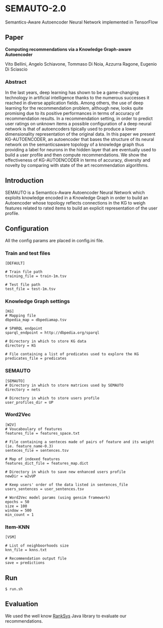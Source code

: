 # SEMAUTO-2.0
Semantics-Aware Autoencoder Neural Network implemented in TensorFlow

## Paper
**Computing recommendations via a Knowledge Graph-aware Autoencoder**

Vito Bellini, Angelo Schiavone, Tommaso Di Noia, Azzurra Ragone, Eugenio Di Sciascio

### Abstract
In the last years, deep learning has shown to be a game-changing technology in artificial intelligence thanks to the numerous successes it reached in diverse application fields. Among others, the use of deep learning for the recommendation problem, although new, looks quite promising due to its positive performances in terms of accuracy of recommendation results. In a
recommendation setting, in order to predict user ratings on unknown items a possible configuration of a deep neural network is that of autoencoders tipically used to produce a lower dimensionality representation of the original
data. In this paper we present KG-AUTOENCODER, an autoencoder that bases the structure of its neural network on the semanticsaware topology of a knowledge graph thus providing a label for neurons in the hidden layer that are
eventually used to build a user profile and then compute recommendations. We show the effectiveness of KG-AUTOENCODER in terms of accuracy, diversity and novelty by comparing with state of the art recommendation algorithms.

## Introduction

SEMAUTO is a Semantics-Aware Autoencoder Neural Network which exploits knowledge encoded in a Knowledge Graph in order to build an Autoencoder whose topology reflects connections in the KG to weigh features related to rated items to build an explicit representation of the user profile.

## Configuration

All the config params are placed in config.ini file.

### Train and test files
```
[DEFAULT]

# Train file path
training_file = train-1m.tsv

# Test file path
test_file = test-1m.tsv
```

### Knowledge Graph settings
```
[KG]
# Mapping file
dbpedia_map = dbpediamap.tsv

# SPARQL endpoint
sparql_endpoint = http://dbpedia.org/sparql

# Directory in which to store KG data
directory = KG

# File containing a list of predicates used to explore the KG
predicates_file = predicates
```

### SEMAUTO
```
[SEMAUTO]
# Directory in which to store matrices used by SEMAUTO
directory = nets

# Directory in which to store users profile
user_profiles_dir = UP
```

### Word2Vec
```
[W2V]
# Voucaboulary of features
features_file = features_space.txt

# File containing a senteces made of pairs of feature and its weight (ie. feature_name-0.3)
senteces_file = sentences.tsv

# Map of indexed features
features_dict_file = features_map.dict

# Directory in which to save new enhanced users profile
newDir = w2vUP

# Keep users' order of the data listed in sentences_file
users_sentences = user_sentences.tsv

# Word2Vec model params (using gensim framework)
epochs = 50
size = 100
window = 500
min_count = 1
```

### Item-KNN
```
[VSM]

# List of neighboorhoods size
knn_file = knns.txt

# Recommendation output file
save = predictions
```
## Run

```
$ run.sh
```

## Evaluation

We used the well know [RankSys](https://github.com/RankSys/RankSys) Java library to evaluate our recommendations.
